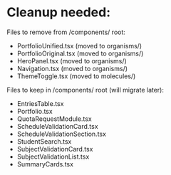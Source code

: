 # Cleanup needed:

Files to remove from /components/ root:
- PortfolioUnified.tsx (moved to organisms/)
- PortfolioOriginal.tsx (moved to organisms/) 
- HeroPanel.tsx (moved to organisms/)
- Navigation.tsx (moved to organisms/)
- ThemeToggle.tsx (moved to molecules/)

Files to keep in /components/ root (will migrate later):
- EntriesTable.tsx
- Portfolio.tsx
- QuotaRequestModule.tsx
- ScheduleValidationCard.tsx
- ScheduleValidationSection.tsx
- StudentSearch.tsx
- SubjectValidationCard.tsx
- SubjectValidationList.tsx
- SummaryCards.tsx